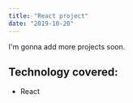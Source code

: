 ```yaml
---
title: "React project"
date: "2019-10-20"
---
```


I'm gonna add more projects soon.


## Technology covered:

- React
